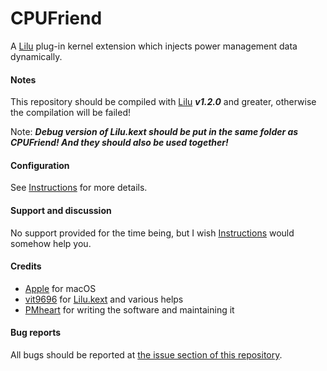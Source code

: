 CPUFriend
=========

A [Lilu](https://github.com/vit9696/Lilu) plug-in kernel extension which injects power management data dynamically.

#### Notes
This repository should be compiled with [Lilu](https://github.com/vit9696/Lilu) ***v1.2.0*** and greater, otherwise the compilation will be failed!

Note: ***Debug version of Lilu.kext should be put in the same folder as CPUFriend! And they should also be used together!***

#### Configuration
See [Instructions](https://github.com/PMheart/CPUFriend/blob/master/Instructions.md) for more details.

#### Support and discussion
No support provided for the time being, but I wish [Instructions](https://github.com/PMheart/CPUFriend/blob/master/Instructions.md) would somehow help you.

#### Credits
- [Apple](https://www.apple.com) for macOS  
- [vit9696](https://github.com/vit9696) for [Lilu.kext](https://github.com/vit9696/Lilu) and various helps
- [PMheart](https://github.com/PMheart) for writing the software and maintaining it

#### Bug reports
All bugs should be reported at [the issue section of this repository](https://github.com/PMheart/CPUFriend/issues).
